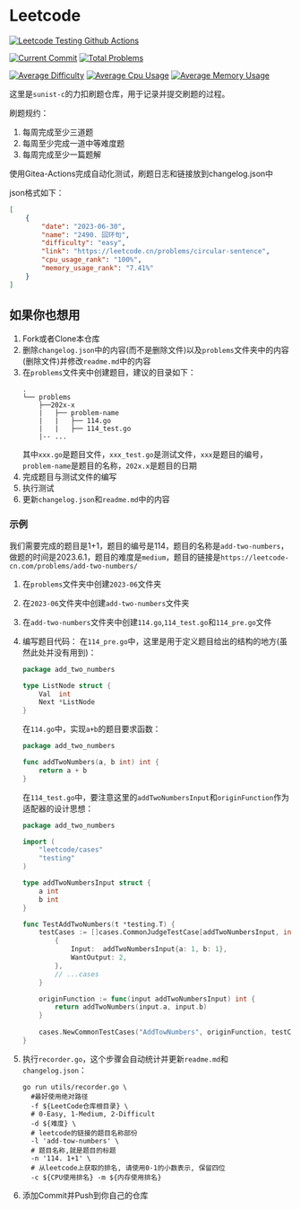 # Leetcode

[![Leetcode Testing Github Actions](https://github.com/sunist-c/LeetCode/actions/workflows/testing.yml/badge.svg)](https://github.com/sunist-c/LeetCode/actions/workflows/testing.yml)

[![Current Commit](https://img.shields.io/badge/2023.9.4-last_commit-blue)](https://studio.sunist.work/sunist-c/leetcode)
[![Total Problems](https://img.shields.io/badge/56+_problems-8A2BE2)](https://studio.sunist.work/sunist-c/leetcode)

[![Average Difficulty](https://img.shields.io/badge/difficulty-1.7674-lightyellow)](https://studio.sunist.work/sunist-c/leetcode)
[![Average Cpu Usage](https://img.shields.io/badge/cpu_usage_rank-82.14%25-lightgreen)](https://studio.sunist.work/sunist-c/leetcode)
[![Average Memory Usage](https://img.shields.io/badge/memory_usage_rank-67.06%25-lightgreen)](https://studio.sunist.work/sunist-c/leetcode)

这里是`sunist-c`的力扣刷题仓库，用于记录并提交刷题的过程。

刷题规约：

1. 每周完成至少三道题
2. 每周至少完成一道中等难度题
3. 每周完成至少一篇题解

使用Gitea-Actions完成自动化测试，刷题日志和链接放到changelog.json中

json格式如下：

```json
[
	{
		"date": "2023-06-30",
		"name": "2490. 回环句",
		"difficulty": "easy",
		"link": "https://leetcode.cn/problems/circular-sentence",
		"cpu_usage_rank": "100%",
		"memory_usage_rank": "7.41%"
	}
]
```

## 如果你也想用

1. Fork或者Clone本仓库
2. 删除`changelog.json`中的内容(而不是删除文件)以及`problems`文件夹中的内容(删除文件)并修改`readme.md`中的内容
3. 在`problems`文件夹中创建题目，建议的目录如下：
    ```text
    .
    └── problems
        ├──202x-x
        |   ├── problem-name
        |   |   ├── 114.go
        |   |   ├── 114_test.go
        |-- ...
    ```
    其中`xxx.go`是题目文件，`xxx_test.go`是测试文件，`xxx`是题目的编号，`problem-name`是题目的名称，`202x.x`是题目的日期
4. 完成题目与测试文件的编写
5. 执行测试
6. 更新`changelog.json`和`readme.md`中的内容

### 示例

我们需要完成的题目是1+1，题目的编号是114，题目的名称是`add-two-numbers`，做题的时间是2023.6.1，题目的难度是`medium`，题目的链接是`https://leetcode-cn.com/problems/add-two-numbers/`

1. 在`problems`文件夹中创建`2023-06`文件夹
2. 在`2023-06`文件夹中创建`add-two-numbers`文件夹
3. 在`add-two-numbers`文件夹中创建`114.go`,`114_test.go`和`114_pre.go`文件
4. 编写题目代码：
    在`114_pre.go`中，这里是用于定义题目给出的结构的地方(虽然此处并没有用到)：
    ```go
    package add_two_numbers
    
    type ListNode struct {
        Val  int
        Next *ListNode
    }
    ```
    
    在`114.go`中，实现`a+b`的题目要求函数：
    ```go
    package add_two_numbers
    
    func addTwoNumbers(a, b int) int {
        return a + b
    }
    ```
    
    在`114_test.go`中，要注意这里的`addTwoNumbersInput`和`originFunction`作为适配器的设计思想：
    
    ```go
    package add_two_numbers
    
    import (
        "leetcode/cases"
        "testing"
    )
   
    type addTwoNumbersInput struct {
        a int
        b int
    }
    
    func TestAddTwoNumbers(t *testing.T) {
        testCases := []cases.CommonJudgeTestCase[addTwoNumbersInput, int]{
            {
                Input:  addTwoNumbersInput{a: 1, b: 1},
                WantOutput: 2,
            },
            // ...cases
        }
   
        originFunction := func(input addTwoNumbersInput) int {
            return addTwoNumbers(input.a, input.b)
        }
        
        cases.NewCommonTestCases("AddTowNumbers", originFunction, testCases...).Run(t)
    }
    ```
5. 执行`recorder.go`，这个步骤会自动统计并更新`readme.md`和`changelog.json`：
    ```shell
    go run utils/recorder.go \
      #最好使用绝对路径 
      -f ${LeetCode仓库根目录} \ 
      # 0-Easy, 1-Medium, 2-Difficult
      -d ${难度} \ 
      # leetcode的链接的题目名称部份
      -l 'add-tow-numbers' \ 
      # 题目名称,就是题目的标题
      -n '114. 1+1' \ 
      # 从leetcode上获取的排名, 请使用0-1的小数表示, 保留四位
      -c ${CPU使用排名} -m ${内存使用排名} 
    ```
6. 添加Commit并Push到你自己的仓库 